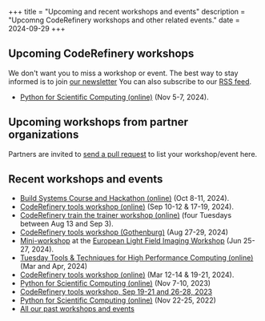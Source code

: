 +++
title = "Upcoming and recent workshops and events"
description = "Upcomng CodeRefinery workshops and other related events."
date = 2024-09-29
+++

## Upcoming CodeRefinery workshops

<!-- If you edit this section, also update the date on top of this page. This
is important for RSS feed. -->

We don't want you to miss a workshop or event. The best
way to stay informed is to join [our newsletter](@/about/newsletter.md)
You can also subscribe to our [RSS feed](/atom.xml).

- [Python for Scientific Computing (online)](https://www.aalto.fi/en/events/python-for-scientific-computing-5-7november2024) (Nov 5-7, 2024).


## Upcoming workshops from partner organizations

Partners are invited to [send a pull
request](https://github.com/coderefinery/coderefinery.org/edit/main/content/workshops/upcoming.md)
to list your workshop/event here.


## Recent workshops and events

- [Build Systems Course and Hackathon (online)](https://www.kth.se/form/build-systems-course-and-hackathon-part-i) (Oct 8-11, 2024).
- [CodeRefinery tools workshop (online)](https://coderefinery.github.io/2024-09-10-workshop/) (Sep 10-12 & 17-19, 2024).
- [CodeRefinery train the trainer workshop (online)](https://coderefinery.github.io/train-the-trainer/)
  (four Tuesdays between Aug 13 and Sep 3).
- [CodeRefinery tools workshop (Gothenburg)](https://coderefinery.github.io/2024-08-27-gothenburg/) (Aug 27-29, 2024)
- [Mini-workshop](https://coderefinery.github.io/mini-workshop/) at the [European Light Field Imaging Workshop](https://elfi2024.eu/) (Jun 25-27, 2024).
- [Tuesday Tools & Techniques for High Performance Computing (online)](https://scicomp.aalto.fi/training/scip/ttt4hpc-2024/) (Mar and Apr, 2024)
- [CodeRefinery tools workshop (online)](https://coderefinery.github.io/2024-03-12-workshop/) (Mar 12-14 & 19-21, 2024).
- [Python for Scientific Computing (online)](https://scicomp.aalto.fi/training/scip/python-for-scicomp-2023/) (Nov 7-10, 2023)
- [CodeRefinery tools workshop, Sep 19-21 and 26-28, 2023](https://coderefinery.github.io/2023-09-19-workshop/)
- [Python for Scientific Computing (online)](https://scicomp.aalto.fi/training/scip/python-for-scicomp-2022/) (Nov 22-25, 2022)
- [All our past workshops and events](@/workshops/past.md)
